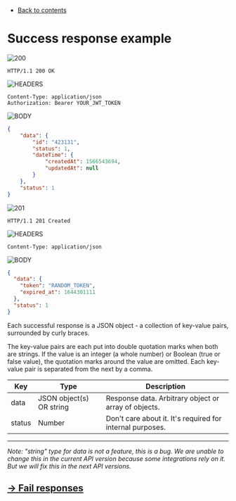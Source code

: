 * [Back to contents](../Readme.md#contents)

# Success response example
![200](https://img.shields.io/badge/200-OK-green?style=for-the-badge)

```
HTTP/1.1 200 OK
```
![HEADERS](https://img.shields.io/badge/-Headers-darkviolet?style=for-the-badge)
```
Content-Type: application/json
Authorization: Bearer YOUR_JWT_TOKEN
```
![BODY](https://img.shields.io/badge/-Body-darkblue?style=for-the-badge)


```json
{
    "data": {
        "id": "423131",
        "status": 1,
        "dateTime": {
            "createdAt": 1566543694,
            "updatedAt": null
        }
    },
    "status": 1
}
```

![201](https://img.shields.io/badge/200-Created-green?style=for-the-badge)

```
HTTP/1.1 201 Created
```
![HEADERS](https://img.shields.io/badge/-Headers-darkviolet?style=for-the-badge)

```
Content-Type: application/json
```
![BODY](https://img.shields.io/badge/-Body-darkblue?style=for-the-badge)
```json
{
  "data": {
    "token": "RANDOM_TOKEN",
    "expired_at": 1644301111
  },
  "status": 1
}
```


Each successful response is a JSON object - a collection of key-value pairs, surrounded by curly braces.

The key-value pairs are each put into double quotation marks when both are strings. If the value is an integer (a whole number) or Boolean (true or false value), the quotation marks around the value are omitted. Each key-value pair is separated from the next by a comma.


|Key|Type|Description|
|--- |--- |--- |
|data|JSON object(s) OR string|Response data. Arbitrary object or array of objects.|
|status|Number|Don't care about it. It's required for internal purposes.|




---

_Note: "string" type for data is not a feature, this is a bug. We are unable to change this in the current API version because some integrations rely on it. But we will fix this in the next API versions._


## [→ Fail responses](../Response/failResponse.md)
